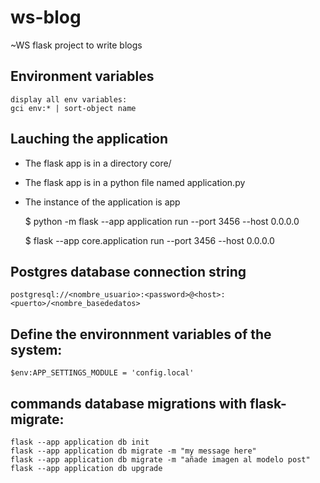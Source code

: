 # ws-blog
~WS flask project to write blogs

## Environment variables
    display all env variables:
    gci env:* | sort-object name

## Lauching the application

- The flask app is in a directory core/
- The flask app is in a python file named application.py
- The instance of the application is app
    
    $ python -m flask --app application run --port 3456 --host 0.0.0.0
    
    $ flask --app core.application run --port 3456 --host 0.0.0.0

## Postgres database connection string
    postgresql://<nombre_usuario>:<password>@<host>:<puerto>/<nombre_basededatos>

## Define the environnment variables of the system:
    $env:APP_SETTINGS_MODULE = 'config.local'

## commands database migrations with flask-migrate:
    flask --app application db init
    flask --app application db migrate -m "my message here"
    flask --app application db migrate -m "añade imagen al modelo post"
    flask --app application db upgrade 




